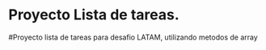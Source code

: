 # Proyecto Lista de tareas. 
#Proyecto lista de tareas para desafio LATAM, utilizando metodos de array

